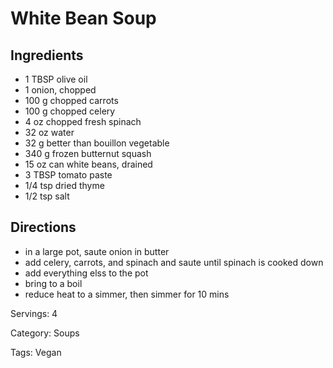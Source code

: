 # White Bean Soup

## Ingredients
- 1 TBSP olive oil
- 1 onion, chopped
- 100 g chopped carrots
- 100 g chopped celery
- 4 oz chopped fresh spinach
- 32 oz water
- 32 g better than bouillon vegetable
- 340 g frozen butternut squash
- 15 oz can white beans, drained
- 3 TBSP tomato paste
- 1/4 tsp dried thyme
- 1/2 tsp salt

## Directions
- in a large pot, saute onion in butter
- add celery, carrots, and spinach and saute until spinach is cooked down
- add everything elss to the pot
- bring to a boil
- reduce heat to a simmer, then simmer for 10 mins

Servings: 4

Category: Soups

Tags: Vegan
